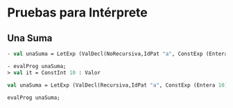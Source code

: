 Pruebas para Intérprete
=======================

## Una Suma

```sml
- val unaSuma = LetExp (ValDecl(NoRecursiva,IdPat "a", ConstExp (Entera 9)), ApExp (IdExp "+", ParExp (IdExp "a",ConstExp (Entera 1))));

- evalProg unaSuma;
> val it = ConstInt 10 : Valor
```
```sml
val unaSuma = LetExp (ValDecl(Recursiva,IdPat "a", ConstExp (Entera 10)), ApExp (IdExp "+", ParExp (IdExp "a",ConstExp (Entera 1))));

evalProg unaSuma;
```
